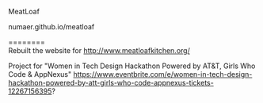 MeatLoaf   
     
numaer.github.io/meatloaf  

========  
Rebuilt the website for http://www.meatloafkitchen.org/

Project for "Women in Tech Design Hackathon Powered by AT&T, Girls Who Code & AppNexus"
https://www.eventbrite.com/e/women-in-tech-design-hackathon-powered-by-att-girls-who-code-appnexus-tickets-12267156395?
